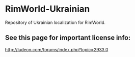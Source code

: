 # RimWorld-Ukrainian
Repository of Ukrainian localization for RimWorld.

## See this page for important license info:
http://ludeon.com/forums/index.php?topic=2933.0
